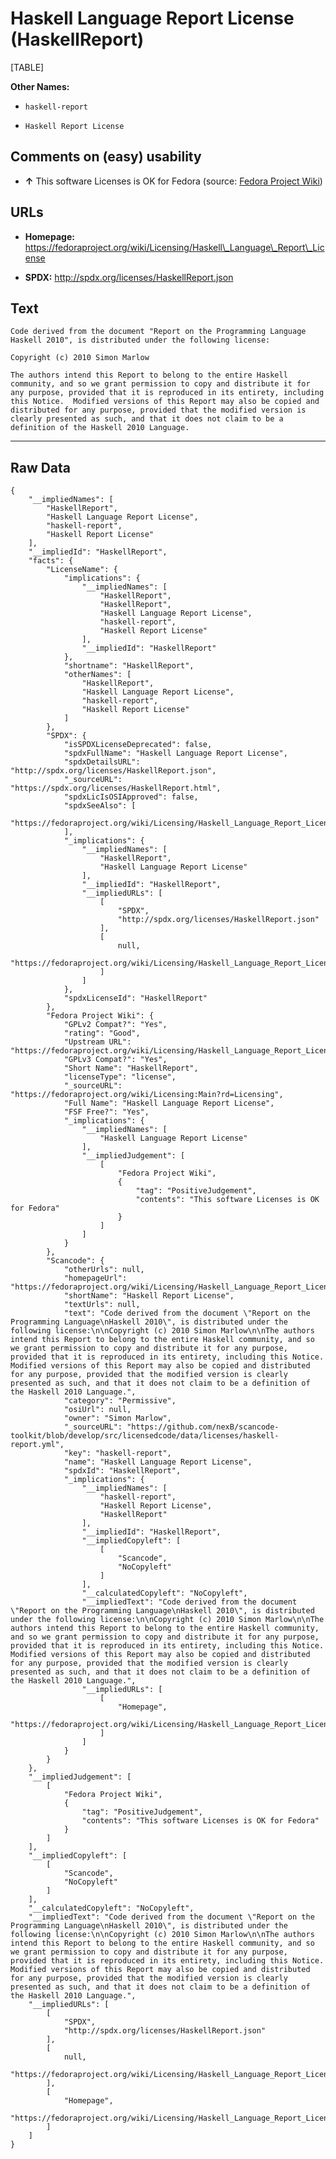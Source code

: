 Haskell Language Report License (HaskellReport)
===============================================

[TABLE]

**Other Names:**

-   `haskell-report`

-   `Haskell Report License`

Comments on (easy) usability
----------------------------

-   **↑** This software Licenses is OK for Fedora (source: [Fedora
    Project
    Wiki](https://fedoraproject.org/wiki/Licensing:Main?rd=Licensing "Fedora Project Wiki"))

URLs
----

-   **Homepage:**
    https://fedoraproject.org/wiki/Licensing/Haskell\_Language\_Report\_License

-   **SPDX:** http://spdx.org/licenses/HaskellReport.json

Text
----

    Code derived from the document "Report on the Programming Language
    Haskell 2010", is distributed under the following license:

    Copyright (c) 2010 Simon Marlow

    The authors intend this Report to belong to the entire Haskell community, and so we grant permission to copy and distribute it for any purpose, provided that it is reproduced in its entirety, including this Notice.  Modified versions of this Report may also be copied and distributed for any purpose, provided that the modified version is clearly presented as such, and that it does not claim to be a definition of the Haskell 2010 Language.

------------------------------------------------------------------------

Raw Data
--------

    {
        "__impliedNames": [
            "HaskellReport",
            "Haskell Language Report License",
            "haskell-report",
            "Haskell Report License"
        ],
        "__impliedId": "HaskellReport",
        "facts": {
            "LicenseName": {
                "implications": {
                    "__impliedNames": [
                        "HaskellReport",
                        "HaskellReport",
                        "Haskell Language Report License",
                        "haskell-report",
                        "Haskell Report License"
                    ],
                    "__impliedId": "HaskellReport"
                },
                "shortname": "HaskellReport",
                "otherNames": [
                    "HaskellReport",
                    "Haskell Language Report License",
                    "haskell-report",
                    "Haskell Report License"
                ]
            },
            "SPDX": {
                "isSPDXLicenseDeprecated": false,
                "spdxFullName": "Haskell Language Report License",
                "spdxDetailsURL": "http://spdx.org/licenses/HaskellReport.json",
                "_sourceURL": "https://spdx.org/licenses/HaskellReport.html",
                "spdxLicIsOSIApproved": false,
                "spdxSeeAlso": [
                    "https://fedoraproject.org/wiki/Licensing/Haskell_Language_Report_License"
                ],
                "_implications": {
                    "__impliedNames": [
                        "HaskellReport",
                        "Haskell Language Report License"
                    ],
                    "__impliedId": "HaskellReport",
                    "__impliedURLs": [
                        [
                            "SPDX",
                            "http://spdx.org/licenses/HaskellReport.json"
                        ],
                        [
                            null,
                            "https://fedoraproject.org/wiki/Licensing/Haskell_Language_Report_License"
                        ]
                    ]
                },
                "spdxLicenseId": "HaskellReport"
            },
            "Fedora Project Wiki": {
                "GPLv2 Compat?": "Yes",
                "rating": "Good",
                "Upstream URL": "https://fedoraproject.org/wiki/Licensing/Haskell_Language_Report_License",
                "GPLv3 Compat?": "Yes",
                "Short Name": "HaskellReport",
                "licenseType": "license",
                "_sourceURL": "https://fedoraproject.org/wiki/Licensing:Main?rd=Licensing",
                "Full Name": "Haskell Language Report License",
                "FSF Free?": "Yes",
                "_implications": {
                    "__impliedNames": [
                        "Haskell Language Report License"
                    ],
                    "__impliedJudgement": [
                        [
                            "Fedora Project Wiki",
                            {
                                "tag": "PositiveJudgement",
                                "contents": "This software Licenses is OK for Fedora"
                            }
                        ]
                    ]
                }
            },
            "Scancode": {
                "otherUrls": null,
                "homepageUrl": "https://fedoraproject.org/wiki/Licensing/Haskell_Language_Report_License",
                "shortName": "Haskell Report License",
                "textUrls": null,
                "text": "Code derived from the document \"Report on the Programming Language\nHaskell 2010\", is distributed under the following license:\n\nCopyright (c) 2010 Simon Marlow\n\nThe authors intend this Report to belong to the entire Haskell community, and so we grant permission to copy and distribute it for any purpose, provided that it is reproduced in its entirety, including this Notice.  Modified versions of this Report may also be copied and distributed for any purpose, provided that the modified version is clearly presented as such, and that it does not claim to be a definition of the Haskell 2010 Language.",
                "category": "Permissive",
                "osiUrl": null,
                "owner": "Simon Marlow",
                "_sourceURL": "https://github.com/nexB/scancode-toolkit/blob/develop/src/licensedcode/data/licenses/haskell-report.yml",
                "key": "haskell-report",
                "name": "Haskell Language Report License",
                "spdxId": "HaskellReport",
                "_implications": {
                    "__impliedNames": [
                        "haskell-report",
                        "Haskell Report License",
                        "HaskellReport"
                    ],
                    "__impliedId": "HaskellReport",
                    "__impliedCopyleft": [
                        [
                            "Scancode",
                            "NoCopyleft"
                        ]
                    ],
                    "__calculatedCopyleft": "NoCopyleft",
                    "__impliedText": "Code derived from the document \"Report on the Programming Language\nHaskell 2010\", is distributed under the following license:\n\nCopyright (c) 2010 Simon Marlow\n\nThe authors intend this Report to belong to the entire Haskell community, and so we grant permission to copy and distribute it for any purpose, provided that it is reproduced in its entirety, including this Notice.  Modified versions of this Report may also be copied and distributed for any purpose, provided that the modified version is clearly presented as such, and that it does not claim to be a definition of the Haskell 2010 Language.",
                    "__impliedURLs": [
                        [
                            "Homepage",
                            "https://fedoraproject.org/wiki/Licensing/Haskell_Language_Report_License"
                        ]
                    ]
                }
            }
        },
        "__impliedJudgement": [
            [
                "Fedora Project Wiki",
                {
                    "tag": "PositiveJudgement",
                    "contents": "This software Licenses is OK for Fedora"
                }
            ]
        ],
        "__impliedCopyleft": [
            [
                "Scancode",
                "NoCopyleft"
            ]
        ],
        "__calculatedCopyleft": "NoCopyleft",
        "__impliedText": "Code derived from the document \"Report on the Programming Language\nHaskell 2010\", is distributed under the following license:\n\nCopyright (c) 2010 Simon Marlow\n\nThe authors intend this Report to belong to the entire Haskell community, and so we grant permission to copy and distribute it for any purpose, provided that it is reproduced in its entirety, including this Notice.  Modified versions of this Report may also be copied and distributed for any purpose, provided that the modified version is clearly presented as such, and that it does not claim to be a definition of the Haskell 2010 Language.",
        "__impliedURLs": [
            [
                "SPDX",
                "http://spdx.org/licenses/HaskellReport.json"
            ],
            [
                null,
                "https://fedoraproject.org/wiki/Licensing/Haskell_Language_Report_License"
            ],
            [
                "Homepage",
                "https://fedoraproject.org/wiki/Licensing/Haskell_Language_Report_License"
            ]
        ]
    }